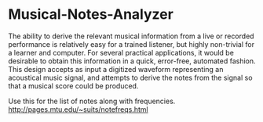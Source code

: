 # Musical-Notes-Analyzer

The ability to derive the relevant musical information from a live or recorded performance is relatively easy for a trained listener, but highly non-trivial for a learner and computer. For several practical applications, it would be desirable to obtain this information in a quick, error-free, automated fashion. This design accepts as input a digitized waveform representing an acoustical music signal, and attempts to derive the notes from the signal so that a musical score could be produced.

Use this for the list of notes along with frequencies.
http://pages.mtu.edu/~suits/notefreqs.html 
